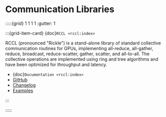 # Communication Libraries

:::::{grid} 1 1 1 1
:gutter: 1

:::{grid-item-card} {doc}`RCCL <rccl:index>`

RCCL (pronounced "Rickle") is a stand-alone library of standard collective communication routines for GPUs,
implementing all-reduce, all-gather, reduce, broadcast, reduce-scatter, gather, scatter, and all-to-all.
The collective operations are implemented using ring and tree algorithms and have been optimized for
throughput and latency.

- {doc}`Documentation <rccl:index>`
- [GitHub](https://github.com/ROCmSoftwarePlatform/rccl)
- [Changelog](https://github.com/ROCmSoftwarePlatform/rocFFT/blob/develop/CHANGELOG.md)
- [Examples](https://github.com/ROCmSoftwarePlatform/rccl/tree/develop/tools)

:::

:::::
